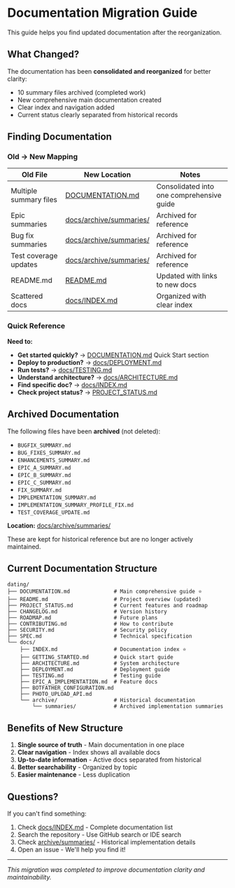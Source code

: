 # Documentation Migration Guide

This guide helps you find updated documentation after the reorganization.

## What Changed?

The documentation has been **consolidated and reorganized** for better clarity:
- 10 summary files archived (completed work)
- New comprehensive main documentation created
- Clear index and navigation added
- Current status clearly separated from historical records

## Finding Documentation

### Old → New Mapping

| Old File | New Location | Notes |
|----------|-------------|-------|
| Multiple summary files | [DOCUMENTATION.md](../DOCUMENTATION.md) | Consolidated into one comprehensive guide |
| Epic summaries | [docs/archive/summaries/](archive/summaries/) | Archived for reference |
| Bug fix summaries | [docs/archive/summaries/](archive/summaries/) | Archived for reference |
| Test coverage updates | [docs/archive/summaries/](archive/summaries/) | Archived for reference |
| README.md | [README.md](../README.md) | Updated with links to new docs |
| Scattered docs | [docs/INDEX.md](INDEX.md) | Organized with clear index |

### Quick Reference

**Need to:**
- **Get started quickly?** → [DOCUMENTATION.md](../DOCUMENTATION.md) Quick Start section
- **Deploy to production?** → [docs/DEPLOYMENT.md](DEPLOYMENT.md)
- **Run tests?** → [docs/TESTING.md](TESTING.md)
- **Understand architecture?** → [docs/ARCHITECTURE.md](ARCHITECTURE.md)
- **Find specific doc?** → [docs/INDEX.md](INDEX.md)
- **Check project status?** → [PROJECT_STATUS.md](../PROJECT_STATUS.md)

## Archived Documentation

The following files have been **archived** (not deleted):
- `BUGFIX_SUMMARY.md`
- `BUG_FIXES_SUMMARY.md`
- `ENHANCEMENTS_SUMMARY.md`
- `EPIC_A_SUMMARY.md`
- `EPIC_B_SUMMARY.md`
- `EPIC_C_SUMMARY.md`
- `FIX_SUMMARY.md`
- `IMPLEMENTATION_SUMMARY.md`
- `IMPLEMENTATION_SUMMARY_PROFILE_FIX.md`
- `TEST_COVERAGE_UPDATE.md`

**Location:** [docs/archive/summaries/](archive/summaries/)

These are kept for historical reference but are no longer actively maintained.

## Current Documentation Structure

```
dating/
├── DOCUMENTATION.md              # Main comprehensive guide ⭐
├── README.md                     # Project overview (updated)
├── PROJECT_STATUS.md             # Current features and roadmap
├── CHANGELOG.md                  # Version history
├── ROADMAP.md                    # Future plans
├── CONTRIBUTING.md               # How to contribute
├── SECURITY.md                   # Security policy
├── SPEC.md                       # Technical specification
└── docs/
    ├── INDEX.md                  # Documentation index ⭐
    ├── GETTING_STARTED.md        # Quick start guide
    ├── ARCHITECTURE.md           # System architecture
    ├── DEPLOYMENT.md             # Deployment guide
    ├── TESTING.md                # Testing guide
    ├── EPIC_A_IMPLEMENTATION.md  # Feature docs
    ├── BOTFATHER_CONFIGURATION.md
    ├── PHOTO_UPLOAD_API.md
    └── archive/                  # Historical documentation
        └── summaries/            # Archived implementation summaries
```

## Benefits of New Structure

1. **Single source of truth** - Main documentation in one place
2. **Clear navigation** - Index shows all available docs
3. **Up-to-date information** - Active docs separated from historical
4. **Better searchability** - Organized by topic
5. **Easier maintenance** - Less duplication

## Questions?

If you can't find something:
1. Check [docs/INDEX.md](INDEX.md) - Complete documentation list
2. Search the repository - Use GitHub search or IDE search
3. Check [archive/summaries/](archive/summaries/) - Historical implementation details
4. Open an issue - We'll help you find it!

---

*This migration was completed to improve documentation clarity and maintainability.*
